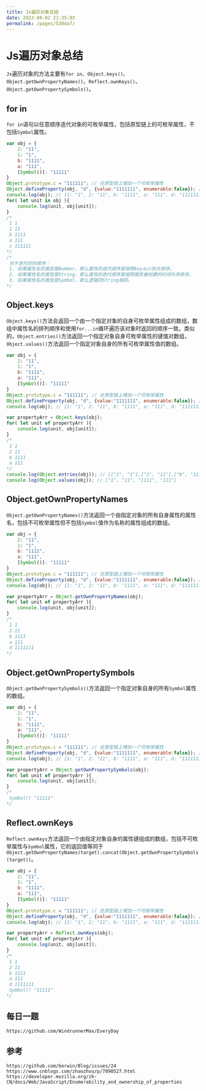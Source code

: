 ```yaml
---
title: Js遍历对象总结
date: 2023-08-02 21:35:03
permalink: /pages/5304a7/
---
```

# Js遍历对象总结
`Js`遍历对象的方法主要有`for in`、`Object.keys()`、`Object.getOwnPropertyNames()`、`Reflect.ownKeys()`、`Object.getOwnPropertySymbols()`。

## for in
`for in`语句以任意顺序迭代对象的可枚举属性，包括原型链上的可枚举属性，不包括`Symbol`属性。

```javascript
var obj = {
    2: "11",
    1: "1",
    b: "1111",
    a: "111",
    [Symbol()]: "11111"
}
Object.prototype.c = "111111"; // 在原型链上增加一个可枚举属性
Object.defineProperty(obj, "d", {value:"1111111", enumerable:false}); // 在obj上增加一个不可枚举属性
console.log(obj); // {1: "1", 2: "11", b: "1111", a: "111", d: "1111111", Symbol(): "11111"}
for( let unit in obj ){
    console.log(unit, obj[unit]);
}
/* 
 1 1
 2 11
 b 1111
 a 111
 c 111111
*/
/*
 对于迭代时的顺序：
 1. 如果属性名的类型是Number，那么属性的迭代顺序是按照key从小到大排序。
 2. 如果属性名的类型是String，那么属性的迭代顺序是按照属性被创建的时间升序排序。
 3. 如果属性名的类型是Symbol，那么逻辑同String相同。
*/
```

## Object.keys
`Object.keys()`方法会返回一个由一个指定对象的自身可枚举属性组成的数组，数组中属性名的排列顺序和使用`for...in`循环遍历该对象时返回的顺序一致。类似的，`Object.entries()`方法返回一个指定对象自身可枚举属性的键值对数组，`Object.values()`方法返回一个指定对象自身的所有可枚举属性值的数组。

```javascript
var obj = {
    2: "11",
    1: "1",
    b: "1111",
    a: "111",
    [Symbol()]: "11111"
}
Object.prototype.c = "111111"; // 在原型链上增加一个可枚举属性
Object.defineProperty(obj, "d", {value:"1111111", enumerable:false}); // 在obj上增加一个不可枚举属性
console.log(obj); // {1: "1", 2: "11", b: "1111", a: "111", d: "1111111", Symbol(): "11111"}

var propertyArr = Object.keys(obj);
for( let unit of propertyArr ){
    console.log(unit, obj[unit]);
}
/* 
 1 1
 2 11
 b 1111
 a 111
*/
console.log(Object.entries(obj)); // [["1", "1"],["2", "11"],["b", "1111"],["a", "111"]]
console.log(Object.values(obj)); // ["1", "11", "1111", "111"]
```

## Object.getOwnPropertyNames
`Object.getOwnPropertyNames()`方法返回一个由指定对象的所有自身属性的属性名，包括不可枚举属性但不包括`Symbol`值作为名称的属性组成的数组。

```javascript
var obj = {
    2: "11",
    1: "1",
    b: "1111",
    a: "111",
    [Symbol()]: "11111"
}
Object.prototype.c = "111111"; // 在原型链上增加一个可枚举属性
Object.defineProperty(obj, "d", {value:"1111111", enumerable:false}); // 在obj上增加一个不可枚举属性
console.log(obj); // {1: "1", 2: "11", b: "1111", a: "111", d: "1111111", Symbol(): "11111"}

var propertyArr = Object.getOwnPropertyNames(obj);
for( let unit of propertyArr ){
    console.log(unit, obj[unit]);
}
/* 
 1 1
 2 11
 b 1111
 a 111
 d 1111111
*/
```

## Object.getOwnPropertySymbols
`Object.getOwnPropertySymbols()`方法返回一个指定对象自身的所有`Symbol`属性的数组。

```javascript
var obj = {
    2: "11",
    1: "1",
    b: "1111",
    a: "111",
    [Symbol()]: "11111"
}
Object.prototype.c = "111111"; // 在原型链上增加一个可枚举属性
Object.defineProperty(obj, "d", {value:"1111111", enumerable:false}); // 在obj上增加一个不可枚举属性
console.log(obj); // {1: "1", 2: "11", b: "1111", a: "111", d: "1111111", Symbol(): "11111"}

var propertyArr = Object.getOwnPropertySymbols(obj);
for( let unit of propertyArr ){
    console.log(unit, obj[unit]);
}
/* 
 Symbol() "11111"
*/
```

## Reflect.ownKeys
`Reflect.ownKeys`方法返回一个由指定对象自身的属性键组成的数组，包括不可枚举属性与`Symbol`属性，它的返回值等同于`Object.getOwnPropertyNames(target).concat(Object.getOwnPropertySymbols(target))`。

```javascript
var obj = {
    2: "11",
    1: "1",
    b: "1111",
    a: "111",
    [Symbol()]: "11111"
}
Object.prototype.c = "111111"; // 在原型链上增加一个可枚举属性
Object.defineProperty(obj, "d", {value:"1111111", enumerable:false}); // 在obj上增加一个不可枚举属性
console.log(obj); // {1: "1", 2: "11", b: "1111", a: "111", d: "1111111", Symbol(): "11111"}

var propertyArr = Reflect.ownKeys(obj);
for( let unit of propertyArr ){
    console.log(unit, obj[unit]);
}
/* 
 1 1
 2 11
 b 1111
 a 111
 d 1111111
 Symbol() "11111"
*/
```

## 每日一题
```
https://github.com/WindrunnerMax/EveryDay
```

## 参考

```
https://github.com/berwin/Blog/issues/24
https://www.cnblogs.com/zhaozhou/p/7890527.html
https://developer.mozilla.org/zh-CN/docs/Web/JavaScript/Enumerability_and_ownership_of_properties
```
